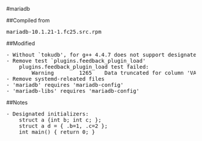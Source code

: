 #mariadb

##Compiled from
<pre>mariadb-10.1.21-1.fc25.src.rpm</pre>

##Modified
<pre>
- Without `tokudb', for g++ 4.4.7 does not support designated initializers.
- Remove test `plugins.feedback_plugin_load'
	plugins.feedback_plugin_load test failed:
		Warning        1265    Data truncated for column 'VARIABLE_VALUE' at row 498
- Remove systemd-releated files
- 'mariadb' requires 'mariadb-config'
- 'mariadb-libs' requires 'mariadb-config'
</pre>

##Notes
<pre>
- Designated initializers:
	struct a {int b; int c; };
	struct a d = { .b=1, .c=2 };
	int main() { return 0; }
</pre>
